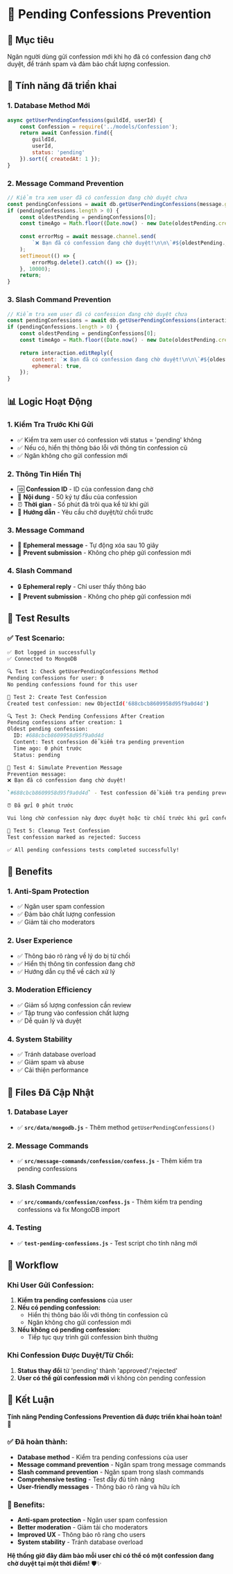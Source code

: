 # 🚫 Pending Confessions Prevention

## 🎯 Mục tiêu

Ngăn người dùng gửi confession mới khi họ đã có confession đang chờ duyệt, để tránh spam và đảm bảo chất lượng confession.

## 🔧 Tính năng đã triển khai

### 1. **Database Method Mới**
```javascript
async getUserPendingConfessions(guildId, userId) {
    const Confession = require('../models/Confession');
    return await Confession.find({ 
        guildId, 
        userId, 
        status: 'pending' 
    }).sort({ createdAt: 1 });
}
```

### 2. **Message Command Prevention**
```javascript
// Kiểm tra xem user đã có confession đang chờ duyệt chưa
const pendingConfessions = await db.getUserPendingConfessions(message.guild.id, message.author.id);
if (pendingConfessions.length > 0) {
    const oldestPending = pendingConfessions[0];
    const timeAgo = Math.floor((Date.now() - new Date(oldestPending.createdAt).getTime()) / 1000 / 60);
    
    const errorMsg = await message.channel.send(
        `❌ Bạn đã có confession đang chờ duyệt!\n\n\`#${oldestPending._id}\` - ${oldestPending.content.substring(0, 50)}${oldestPending.content.length > 50 ? '...' : ''}\n\n⏰ Đã gửi ${timeAgo} phút trước\n\nVui lòng chờ confession này được duyệt hoặc từ chối trước khi gửi confession mới.`
    );
    setTimeout(() => {
        errorMsg.delete().catch(() => {});
    }, 10000);
    return;
}
```

### 3. **Slash Command Prevention**
```javascript
// Kiểm tra xem user đã có confession đang chờ duyệt chưa
const pendingConfessions = await db.getUserPendingConfessions(interaction.guild.id, interaction.user.id);
if (pendingConfessions.length > 0) {
    const oldestPending = pendingConfessions[0];
    const timeAgo = Math.floor((Date.now() - new Date(oldestPending.createdAt).getTime()) / 1000 / 60);
    
    return interaction.editReply({
        content: `❌ Bạn đã có confession đang chờ duyệt!\n\n\`#${oldestPending._id}\` - ${oldestPending.content.substring(0, 50)}${oldestPending.content.length > 50 ? '...' : ''}\n\n⏰ Đã gửi ${timeAgo} phút trước\n\nVui lòng chờ confession này được duyệt hoặc từ chối trước khi gửi confession mới.`,
        ephemeral: true,
    });
}
```

## 📊 Logic Hoạt Động

### 1. **Kiểm Tra Trước Khi Gửi**
- ✅ Kiểm tra xem user có confession với status = 'pending' không
- ✅ Nếu có, hiển thị thông báo lỗi với thông tin confession cũ
- ✅ Ngăn không cho gửi confession mới

### 2. **Thông Tin Hiển Thị**
- 🆔 **Confession ID** - ID của confession đang chờ
- 📝 **Nội dung** - 50 ký tự đầu của confession
- ⏰ **Thời gian** - Số phút đã trôi qua kể từ khi gửi
- 💬 **Hướng dẫn** - Yêu cầu chờ duyệt/từ chối trước

### 3. **Message Command**
- 📱 **Ephemeral message** - Tự động xóa sau 10 giây
- 🚫 **Prevent submission** - Không cho phép gửi confession mới

### 4. **Slash Command**
- 🔒 **Ephemeral reply** - Chỉ user thấy thông báo
- 🚫 **Prevent submission** - Không cho phép gửi confession mới

## 🧪 Test Results

### ✅ **Test Scenario:**
```bash
✅ Bot logged in successfully
✅ Connected to MongoDB

🔍 Test 1: Check getUserPendingConfessions Method
Pending confessions for user: 0
No pending confessions found for this user

📝 Test 2: Create Test Confession
Created test confession: new ObjectId('688cbcb8609958d95f9a0d4d')

🔍 Test 3: Check Pending Confessions After Creation
Pending confessions after creation: 1
Oldest pending confession:
  ID: #688cbcb8609958d95f9a0d4d
  Content: Test confession để kiểm tra pending prevention
  Time ago: 0 phút trước
  Status: pending

🚫 Test 4: Simulate Prevention Message
Prevention message:
❌ Bạn đã có confession đang chờ duyệt!

`#688cbcb8609958d95f9a0d4d` - Test confession để kiểm tra pending prevention

⏰ Đã gửi 0 phút trước

Vui lòng chờ confession này được duyệt hoặc từ chối trước khi gửi confession mới.

🧹 Test 5: Cleanup Test Confession
Test confession marked as rejected: Success

✅ All pending confessions tests completed successfully!
```

## 🎯 Benefits

### 1. **Anti-Spam Protection**
- ✅ Ngăn user spam confession
- ✅ Đảm bảo chất lượng confession
- ✅ Giảm tải cho moderators

### 2. **User Experience**
- ✅ Thông báo rõ ràng về lý do bị từ chối
- ✅ Hiển thị thông tin confession đang chờ
- ✅ Hướng dẫn cụ thể về cách xử lý

### 3. **Moderation Efficiency**
- ✅ Giảm số lượng confession cần review
- ✅ Tập trung vào confession chất lượng
- ✅ Dễ quản lý và duyệt

### 4. **System Stability**
- ✅ Tránh database overload
- ✅ Giảm spam và abuse
- ✅ Cải thiện performance

## 📁 Files Đã Cập Nhật

### 1. **Database Layer**
- ✅ **`src/data/mongodb.js`** - Thêm method `getUserPendingConfessions()`

### 2. **Message Commands**
- ✅ **`src/message-commands/confession/confess.js`** - Thêm kiểm tra pending confessions

### 3. **Slash Commands**
- ✅ **`src/commands/confession/confess.js`** - Thêm kiểm tra pending confessions và fix MongoDB import

### 4. **Testing**
- ✅ **`test-pending-confessions.js`** - Test script cho tính năng mới

## 🔄 Workflow

### **Khi User Gửi Confession:**
1. **Kiểm tra pending confessions** của user
2. **Nếu có pending confession:**
   - Hiển thị thông báo lỗi với thông tin confession cũ
   - Ngăn không cho gửi confession mới
3. **Nếu không có pending confession:**
   - Tiếp tục quy trình gửi confession bình thường

### **Khi Confession Được Duyệt/Từ Chối:**
1. **Status thay đổi** từ 'pending' thành 'approved'/'rejected'
2. **User có thể gửi confession mới** vì không còn pending confession

## 🎉 Kết Luận

**Tính năng Pending Confessions Prevention đã được triển khai hoàn toàn!** 🚀

### ✅ **Đã hoàn thành:**
- **Database method** - Kiểm tra pending confessions của user
- **Message command prevention** - Ngăn spam trong message commands
- **Slash command prevention** - Ngăn spam trong slash commands
- **Comprehensive testing** - Test đầy đủ tính năng
- **User-friendly messages** - Thông báo rõ ràng và hữu ích

### 🎯 **Benefits:**
- **Anti-spam protection** - Ngăn user spam confession
- **Better moderation** - Giảm tải cho moderators
- **Improved UX** - Thông báo rõ ràng cho users
- **System stability** - Tránh database overload

**Hệ thống giờ đây đảm bảo mỗi user chỉ có thể có một confession đang chờ duyệt tại một thời điểm!** 🛡️✨ 